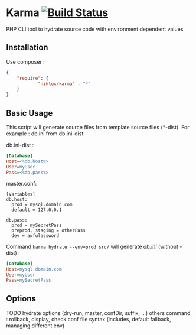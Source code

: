Karma [![Build Status](http://jenkins.deboo.fr/job/Karma/badge/icon)](http://jenkins.deboo.fr/job/Karma/)
=====

PHP CLI tool to hydrate source code with environment dependent values

Installation
------------
Use composer :
```json
{
    "require": {
		    "niktux/karma" : "*"
    }
}
```


Basic Usage 
-----------
This script will generate source files from template source files (*-dist).
For example : db.ini from db.ini-dist

db.ini-dist :
```ini
[Database]
Host=<%db.host%>
User=myUser
Pass=<%db.pass%>
```
master.conf:
```
[Variables]
db.host:
  prod = mysql.domain.com
  default = 127.0.0.1
  
db.pass:
  prod = mySecretPass
  preprod, staging = otherPass
  dev = awfulassword
```

Command ```karma hydrate --env=prod src/``` will generate *db.ini* (without -dist) :

```ini
[Database]
Host=mysql.domain.com
User=myUser
Pass=mySecretPass
```

Options
-------

TODO
hydrate options (dry-run, master, confDir, suffix, ...)
others command : rollback, display, check
conf file syntax (includes, default fallback, managing different env)
